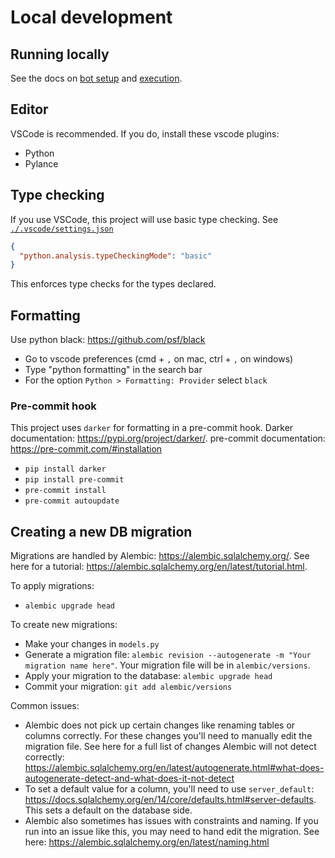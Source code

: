 # Local development

## Running locally

See the docs on [bot setup](./BOT_SETUP.md) and [execution](./RUNNING.md).

## Editor

VSCode is recommended. If you do, install these vscode plugins:

- Python
- Pylance

## Type checking

If you use VSCode, this project will use basic type checking. See
[`./.vscode/settings.json`](./.vscode/settings.json)

```json
{
  "python.analysis.typeCheckingMode": "basic"
}
```

This enforces type checks for the types declared.

## Formatting

Use python black: https://github.com/psf/black

- Go to vscode preferences (cmd + `,` on mac, ctrl + `,` on windows)
- Type "python formatting" in the search bar
- For the option `Python > Formatting: Provider` select `black`

### Pre-commit hook

This project uses `darker` for formatting in a pre-commit hook. Darker
documentation: https://pypi.org/project/darker/. pre-commit documentation:
https://pre-commit.com/#installation

- `pip install darker`
- `pip install pre-commit`
- `pre-commit install`
- `pre-commit autoupdate`

## Creating a new DB migration

Migrations are handled by Alembic: https://alembic.sqlalchemy.org/. See here for
a tutorial: https://alembic.sqlalchemy.org/en/latest/tutorial.html.

To apply migrations:

- `alembic upgrade head`

To create new migrations:

- Make your changes in `models.py`
- Generate a migration file: `alembic revision --autogenerate -m "Your migration
name here"`. Your migration file will be in `alembic/versions`.
- Apply your migration to the database: `alembic upgrade head`
- Commit your migration: `git add alembic/versions`

Common issues:

- Alembic does not pick up certain changes like renaming tables or columns
  correctly. For these changes you'll need to manually edit the migration file.
  See here for a full list of changes Alembic will not detect correctly:
  https://alembic.sqlalchemy.org/en/latest/autogenerate.html#what-does-autogenerate-detect-and-what-does-it-not-detect
- To set a default value for a column, you'll need to use `server_default`:
  https://docs.sqlalchemy.org/en/14/core/defaults.html#server-defaults. This
  sets a default on the database side.
- Alembic also sometimes has issues with constraints and naming. If you run into
  an issue like this, you may need to hand edit the migration. See here:
  https://alembic.sqlalchemy.org/en/latest/naming.html